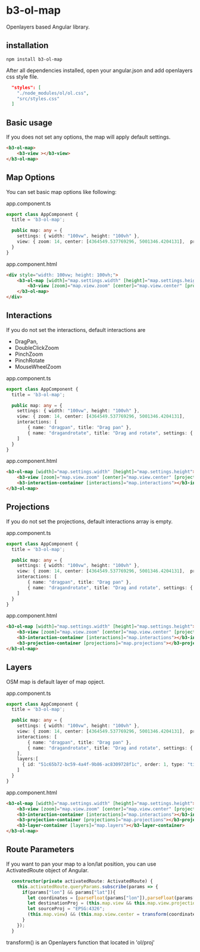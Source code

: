 # b3-ol-map
Openlayers based Angular library.

## installation

```shell
npm install b3-ol-map
```

After all dependencies installed, open your angular.json and add openlayers css style file.

```json
  "styles": [
    "./node_modules/ol/ol.css",
    "src/styles.css"
  ]
```

## Basic usage

If you does not set any options, the map will apply default settings.

```html
<b3-ol-map>
    <b3-view ></b3-view>
</b3-ol-map>
```

## Map Options
You can set basic map options like following:

app.component.ts

```typescript
export class AppComponent {
  title = 'b3-ol-map';

  public map: any = {
    settings: { width: "100vw", height: "100vh" },
    view: { zoom: 14, center: [4364549.537769296, 5001346.4204131],  projection: "EPSG:3857", minZoom: 0, maxZoom: 26 }
  }
}
```

app.component.html

```html
<div style="width: 100vw; height: 100vh;">
    <b3-ol-map [width]="map.settings.width" [height]="map.settings.height">
        <b3-view [zoom]="map.view.zoom" [center]="map.view.center" [projection]="map.view.projection" [minZoom] ="map.view.minZoom" [maxZoom] ="map.view.maxZoom" ></b3-view>
    </b3-ol-map>
</div>
```


## Interactions
If you do not set the interactions, default interactions are 
- DragPan, 
- DoubleClickZoom
- PinchZoom
- PinchRotate
- MouseWheelZoom

app.component.ts

```typescript
export class AppComponent {
  title = 'b3-ol-map';

  public map: any = {
    settings: { width: "100vw", height: "100vh" },
    view: { zoom: 14, center: [4364549.537769296, 5001346.4204131],
    interactions: [
        { name: "dragpan", title: "Drag pan" },
        { name: "dragandrotate", title: "Drag and rotate", settings: { duration: 250 } }
    ]
  }
}
```

app.component.html
```html
<b3-ol-map [width]="map.settings.width" [height]="map.settings.height">
    <b3-view [zoom]="map.view.zoom" [center]="map.view.center" [projection]="map.view.projection" [minZoom] ="map.view.minZoom" [maxZoom] ="map.view.maxZoom" ></b3-view>
    <b3-interaction-container [interactions]="map.interactions"></b3-interaction-container>
</b3-ol-map>
```

## Projections
If you do not set the projections, default interactions array is empty. 

app.component.ts
```typescript
export class AppComponent {
  title = 'b3-ol-map';

  public map: any = {
    settings: { width: "100vw", height: "100vh" },
    view: { zoom: 14, center: [4364549.537769296, 5001346.4204131],  projection: "EPSG:3857", minZoom: 0, maxZoom: 26 },
    interactions: [
        { name: "dragpan", title: "Drag pan" },
        { name: "dragandrotate", title: "Drag and rotate", settings: { duration: 250 } }
    ]
  }
}
```

app.component.html
```html
<b3-ol-map [width]="map.settings.width" [height]="map.settings.height">
    <b3-view [zoom]="map.view.zoom" [center]="map.view.center" [projection]="map.view.projection" [minZoom] ="map.view.minZoom" [maxZoom] ="map.view.maxZoom" ></b3-view>
    <b3-interaction-container [interactions]="map.interactions"></b3-interaction-container>
    <b3-projection-container [projections]="map.projections"></b3-projection-container>
</b3-ol-map>
```

## Layers
OSM map is default layer of map opject.

app.component.ts
```typescript
export class AppComponent {
  title = 'b3-ol-map';

  public map: any = {
    settings: { width: "100vw", height: "100vh" },
    view: { zoom: 14, center: [4364549.537769296, 5001346.4204131],  projection: "EPSG:3857", minZoom: 0, maxZoom: 26 },
    interactions: [
        { name: "dragpan", title: "Drag pan" },
        { name: "dragandrotate", title: "Drag and rotate", settings: { duration: 250 } }
    ],
    layers:[
      { id: "51c65b72-bc59-4a4f-9b86-ac8309728f1c", order: 1, type: "tile", showOnLayerView: true, name: "Open Street Map", isBase: true, layerSettings: { "visible": true }, sourceSettings: { type: "osm" } },
    ]
  }
}
```

app.component.html
```html
<b3-ol-map [width]="map.settings.width" [height]="map.settings.height">
    <b3-view [zoom]="map.view.zoom" [center]="map.view.center" [projection]="map.view.projection" [minZoom] ="map.view.minZoom" [maxZoom] ="map.view.maxZoom" ></b3-view>
    <b3-interaction-container [interactions]="map.interactions"></b3-interaction-container>
    <b3-projection-container [projections]="map.projections"></b3-projection-container>
    <b3-layer-container [layers]="map.layers"></b3-layer-container>
</b3-ol-map>
```

## Route Parameters
If you want to pan your map to a lon/lat position, you can use ActivatedRoute object of Angular.

```typescript
  constructor(private activatedRoute: ActivatedRoute) {
    this.activatedRoute.queryParams.subscribe(params => {
      if(params["lon"] && params["lat"]){
        let coordinates = [parseFloat(params["lon"]),parseFloat(params["lat"])];
        let destinationProj = (this.map.view && this.map.view.projection) || "EPSG:3857";
        let sourceProj = "EPSG:4326";
        (this.map.view) && (this.map.view.center = transform(coordinates, sourceProj, destinationProj));
      }
    });
  }
```
transform() is an Openlayers function that located in 'ol/proj'